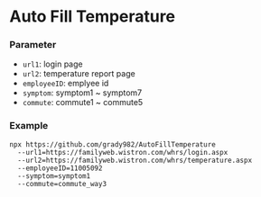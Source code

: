# Auto Fill Temperature

### Parameter

- `url1`: login page
- `url2`: temperature report page
- `employeeID`: emplyee id
- `symptom`: symptom1 ~ symptom7
- `commute`: commute1 ~ commute5

### Example

```
npx https://github.com/grady982/AutoFillTemperature
  --url1=https://familyweb.wistron.com/whrs/login.aspx
  --url2=https://familyweb.wistron.com/whrs/temperature.aspx
  --employeeID=11005092
  --symptom=symptom1
  --commute=commute_way3
```
